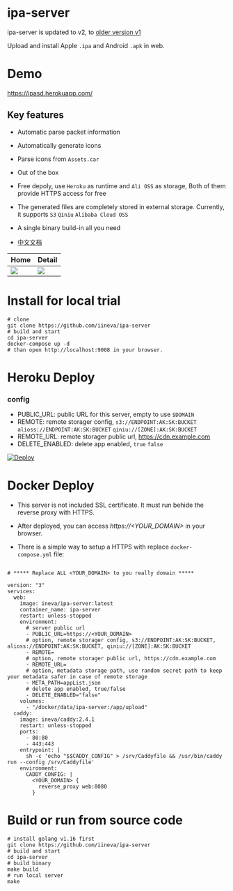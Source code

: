 # ipa-server

ipa-server is updated to v2, to [older version v1](https://github.com/iineva/ipa-server/tree/v1)

Upload and install Apple `.ipa` and Android `.apk` in web.

# Demo

<https://ipasd.herokuapp.com/>

## Key features

* Automatic parse packet information
* Automatically generate icons
* Parse icons from `Assets.car` 
* Out of the box
* Free depoly, use `Heroku` as runtime and `Ali OSS` as storage, Both of them provide HTTPS access for free
* The generated files are completely stored in external storage. Currently, it supports `S3` `Qiniu` `Alibaba Cloud OSS`
* A single binary build-in all you need

* [中文文档](README_zh.md)

Home | Detail |
 --- | ---
![](snapshot/en/1.jpg) | ![](snapshot/en/2.jpg)

# Install for local trial

```shell
# clone
git clone https://github.com/iineva/ipa-server
# build and start
cd ipa-server
docker-compose up -d
# than open http://localhost:9008 in your browser.
```

# Heroku Deploy

### config

* PUBLIC_URL: public URL for this server, empty to use `$DOMAIN`
* REMOTE: remote storager config, `s3://ENDPOINT:AK:SK:BUCKET` `alioss://ENDPOINT:AK:SK:BUCKET` `qiniu://[ZONE]:AK:SK:BUCKET`
* REMOTE_URL: remote storager public url, https://cdn.example.com
* DELETE_ENABLED: delete app enabled, `true` `false`

[![Deploy](https://www.herokucdn.com/deploy/button.svg)](https://heroku.com/deploy?template=https://github.com/hautvfami/ipa-server)

# Docker Deploy

* This server is not included SSL certificate. It must run behide the reverse proxy with HTTPS.

* After deployed, you can access *https://\<YOUR_DOMAIN\>* in your browser.

* There is a simple way to setup a HTTPS with replace `docker-compose.yml` file:

```

# ***** Replace ALL <YOUR_DOMAIN> to you really domain *****

version: "3"
services:
  web:
    image: ineva/ipa-server:latest
    container_name: ipa-server
    restart: unless-stopped
    environment:
      # server public url
      - PUBLIC_URL=https://<YOUR_DOMAIN>
      # option, remote storager config, s3://ENDPOINT:AK:SK:BUCKET, alioss://ENDPOINT:AK:SK:BUCKET, qiniu://[ZONE]:AK:SK:BUCKET
      - REMOTE=
      # option, remote storager public url, https://cdn.example.com
      - REMOTE_URL=
      # option, metadata storage path, use random secret path to keep your metadata safer in case of remote storage
      - META_PATH=appList.json
      # delete app enabled, true/false
      - DELETE_ENABLED="false"
    volumes:
      - "/docker/data/ipa-server:/app/upload"
  caddy:
    image: ineva/caddy:2.4.1
    restart: unless-stopped
    ports:
      - 80:80
      - 443:443
    entrypoint: |
      sh -c 'echo "$$CADDY_CONFIG" > /srv/Caddyfile && /usr/bin/caddy run --config /srv/Caddyfile'
    environment:
      CADDY_CONFIG: |
        <YOUR_DOMAIN> {
          reverse_proxy web:8080
        }
```

# Build or run from source code

```shell
# install golang v1.16 first
git clone https://github.com/iineva/ipa-server
# build and start
cd ipa-server
# build binary
make build
# run local server
make
```
